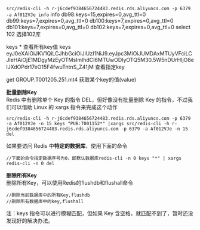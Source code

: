 `src/redis-cli -h r-j6cdef9384656724483.redis.rds.aliyuncs.com -p 6379 -a Af012VJe info`
info
db98:keys=15,expires=0,avg_ttl=0
db99:keys=7,expires=0,avg_ttl=0
db100:keys=7,expires=0,avg_ttl=0
db101:keys=7,expires=0,avg_ttl=0
db102:keys=7,expires=0,avg_ttl=0
select 102 选择102库

keys * 查看所有key值
keys eyJ0eXAiOiJKV1QiLCJhbGciOiJIUzI1NiJ9.eyJpc3MiOiJUMDAxMTUyVFciLCJleHAiOjE1MDgyMzEyOTMsImlhdCI6MTUwODIyOTQ5M30.5W5nDUrHIjO8elJXdOPdr17eO15F4fwuTntnS_Z41jM
查看指定key

get GROUP.T001205.251.mt4 获取某个key的值(value)

**批量删除Key**  
Redis 中有删除单个 Key 的指令 DEL，但好像没有批量删除 Key 的指令，不过我们可以借助 Linux 的 xargs 指令来完成这个动作  

~~~
src/redis-cli -h r-j6cdef9384656724483.redis.rds.aliyuncs.com -p 6379 -a Af012VJe -n 15 keys "PUB:T001152*" |xargs src/redis-cli -h r-j6cdef9384656724483.redis.rds.aliyuncs.com -p 6379 -a Af012VJe -n 15 del
~~~
如果要访问 Redis 中**特定的数据库**，使用下面的命令  
~~~
//下面的命令指定数据序号为0，即默认数据库redis-cli -n 0 keys "*" | xargs redis-cli -n 0 del
~~~
**删除所有Key**  
删除所有Key，可以使用Redis的flushdb和flushall命令  
~~~
//删除当前数据库中的所有Key,flushdb
//删除所有数据库中的key,flushall
~~~
注：keys 指令可以进行模糊匹配，但如果 Key 含空格，就匹配不到了，暂时还没发现好的解决办法。